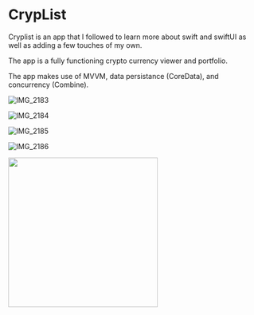 # CrypList

Cryplist is an app that I followed to learn more about swift and swiftUI as well as adding a few touches of my own.

The app is a fully functioning crypto currency viewer and portfolio.

The app makes use of MVVM, data persistance (CoreData), and concurrency (Combine).

![IMG_2183](https://github.com/rbro3551/CrypList/assets/30447344/37e30592-3e99-4cd7-81fe-5353ac8f3fcf)

![IMG_2184](https://github.com/rbro3551/CrypList/assets/30447344/5196ca6e-4fb4-44af-8537-f46e3476c13b)

![IMG_2185](https://github.com/rbro3551/CrypList/assets/30447344/e5cd8012-f9ec-4f3c-8e26-ad72cab3f5f6)

![IMG_2186](https://github.com/rbro3551/CrypList/assets/30447344/35453317-84cf-43de-b000-1447e3d012a8)

<img src="https://github.com/rbro3551/CrypList/assets/30447344/37e30592-3e99-4cd7-81fe-5353ac8f3fcf)https://github.com/rbro3551/CrypList/assets/30447344/37e30592-3e99-4cd7-81fe-5353ac8f3fcf"  width="300" height="300">
